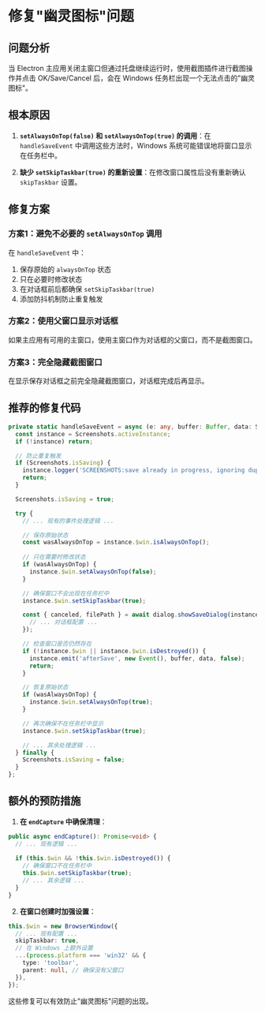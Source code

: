 # 修复"幽灵图标"问题

## 问题分析

当 Electron 主应用关闭主窗口但通过托盘继续运行时，使用截图插件进行截图操作并点击 OK/Save/Cancel 后，会在 Windows 任务栏出现一个无法点击的"幽灵图标"。

## 根本原因

1. **`setAlwaysOnTop(false)` 和 `setAlwaysOnTop(true)` 的调用**：在 `handleSaveEvent` 中调用这些方法时，Windows 系统可能错误地将窗口显示在任务栏中。

2. **缺少 `setSkipTaskbar(true)` 的重新设置**：在修改窗口属性后没有重新确认 `skipTaskbar` 设置。

## 修复方案

### 方案1：避免不必要的 `setAlwaysOnTop` 调用

在 `handleSaveEvent` 中：
1. 保存原始的 `alwaysOnTop` 状态
2. 只在必要时修改状态
3. 在对话框前后都确保 `setSkipTaskbar(true)`
4. 添加防抖机制防止重复触发

### 方案2：使用父窗口显示对话框

如果主应用有可用的主窗口，使用主窗口作为对话框的父窗口，而不是截图窗口。

### 方案3：完全隐藏截图窗口

在显示保存对话框之前完全隐藏截图窗口，对话框完成后再显示。

## 推荐的修复代码

```typescript
private static handleSaveEvent = async (e: any, buffer: Buffer, data: ScreenshotsData) => {
  const instance = Screenshots.activeInstance;
  if (!instance) return;

  // 防止重复触发
  if (Screenshots.isSaving) {
    instance.logger('SCREENSHOTS:save already in progress, ignoring duplicate call');
    return;
  }

  Screenshots.isSaving = true;

  try {
    // ... 现有的事件处理逻辑 ...

    // 保存原始状态
    const wasAlwaysOnTop = instance.$win.isAlwaysOnTop();
    
    // 只在需要时修改状态
    if (wasAlwaysOnTop) {
      instance.$win.setAlwaysOnTop(false);
    }

    // 确保窗口不会出现在任务栏中
    instance.$win.setSkipTaskbar(true);

    const { canceled, filePath } = await dialog.showSaveDialog(instance.$win, {
      // ... 对话框配置 ...
    });

    // 检查窗口是否仍然存在
    if (!instance.$win || instance.$win.isDestroyed()) {
      instance.emit('afterSave', new Event(), buffer, data, false);
      return;
    }

    // 恢复原始状态
    if (wasAlwaysOnTop) {
      instance.$win.setAlwaysOnTop(true);
    }

    // 再次确保不在任务栏中显示
    instance.$win.setSkipTaskbar(true);

    // ... 其余处理逻辑 ...
  } finally {
    Screenshots.isSaving = false;
  }
};
```

## 额外的预防措施

1. **在 `endCapture` 中确保清理**：
```typescript
public async endCapture(): Promise<void> {
  // ... 现有逻辑 ...
  
  if (this.$win && !this.$win.isDestroyed()) {
    // 确保窗口不在任务栏中
    this.$win.setSkipTaskbar(true);
    // ... 其余逻辑 ...
  }
}
```

2. **在窗口创建时加强设置**：
```typescript
this.$win = new BrowserWindow({
  // ... 现有配置 ...
  skipTaskbar: true,
  // 在 Windows 上额外设置
  ...(process.platform === 'win32' && {
    type: 'toolbar',
    parent: null, // 确保没有父窗口
  }),
});
```

这些修复可以有效防止"幽灵图标"问题的出现。
